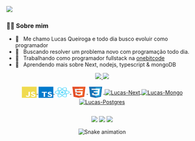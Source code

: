 ![](https://komarev.com/ghpvc/?username=lucasqueirogaa&color=006bed)

<h3> 🧑🏼&nbsp;Sobre mim </h3>

- 🧑 &nbsp; Me chamo Lucas Queiroga e todo dia busco evoluir como programador
- 🤔 &nbsp; Buscando resolver um problema novo com programação todo dia.
- 💼 &nbsp; Trabalhando como programador fullstack na <a href="https://www.linkedin.com/school/onebitcode/">onebitcode</a>
- 🌱 &nbsp; Aprendendo mais sobre Next, nodejs, typescript & mongoDB 

<div align="center">
  <a href="https://github.com/lucasqueirogaa">
  <img height="180em" src="https://github-readme-stats.vercel.app/api?username=lucasqueirogaa&show_icons=true&theme=dracula&include_all_commits=true&count_private=true"/>
  <img height="180em" src="https://github-readme-stats.vercel.app/api/top-langs/?username=lucasqueirogaa&layout=compact&langs_count=7&theme=dracula"/>
</div>
<div align="center"><br>
  <img align="center" alt="Lucas-Js" height="30" width="40" src="https://raw.githubusercontent.com/devicons/devicon/master/icons/javascript/javascript-plain.svg">
  <img align="center" alt="Lucas-Ts" height="30" width="40" src="https://raw.githubusercontent.com/devicons/devicon/master/icons/typescript/typescript-plain.svg">
  <img align="center" alt="Lucas-React" height="30" width="40" src="https://raw.githubusercontent.com/devicons/devicon/master/icons/react/react-original.svg">
  <img align="center" alt="Lucas-HTML" height="30" width="40" src="https://raw.githubusercontent.com/devicons/devicon/master/icons/html5/html5-original.svg">
  <img align="center" alt="Lucas-CSS" height="30" width="40" src="https://raw.githubusercontent.com/devicons/devicon/master/icons/css3/css3-original.svg">
  <img align="center" alt="Lucas-Next" height="30" width="40" src="https://cdn.jsdelivr.net/gh/devicons/devicon/icons/nextjs/nextjs-original.svg">
  <img align="center" alt="Lucas-Mongo" height="30" width="40" src="https://cdn.jsdelivr.net/gh/devicons/devicon/icons/mongodb/mongodb-original-wordmark.svg">
  <img align="center" alt="Lucas-Postgres" height="30" width="40" src="https://cdn.jsdelivr.net/gh/devicons/devicon/icons/postgresql/postgresql-original.svg">
</div>
  
  ##
 
<div align="center"> 
  <a href="https://www.instagram.com/lucas.fqueiroga/" target="_blank"><img src="https://img.shields.io/badge/-Instagram-%23E4405F?style=for-the-badge&logo=instagram&logoColor=white" target="_blank"></a>
  <a href = "mailto:lucasqueirogadev@gmail.com"><img src="https://img.shields.io/badge/-Gmail-%23333?style=for-the-badge&logo=gmail&logoColor=white" target="_blank"></a>
  <a href="https://www.linkedin.com/in/lucasqueirogadev/" target="_blank"><img src="https://img.shields.io/badge/-LinkedIn-%230077B5?style=for-the-badge&logo=linkedin&logoColor=white" target="_blank"></a> 
 
  ![Snake animation](https://github.com/lucasqueirogaa/lucasqueirogaa/blob/output/github-contribution-grid-snake.svg)
 
</div>
